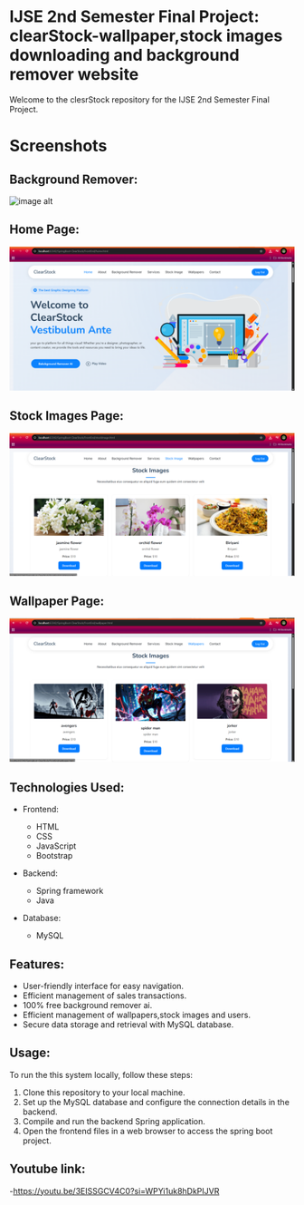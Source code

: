 
# IJSE 2nd Semester Final Project: clearStock-wallpaper,stock images downloading and background remover website

Welcome to the clesrStock repository for the IJSE 2nd Semester Final Project.

# Screenshots

## Background Remover:
![image alt](https://github.com/vinilvidushanka/Image-background-remover/blob/c24396e417ef6773d48d3e19cd4bb20611060c2f/Screenshot%20(87).png)
## Home Page:
![image alt](https://github.com/vinilvidushanka/Spring-boot---ClearStock/blob/1766eb8b4e10d21302e2708e900f6f1a99259198/FrontEnd/assets/img/homr/Screenshot%20(91).png)
## Stock Images Page:
![image alt](https://github.com/vinilvidushanka/Spring-boot---ClearStock/blob/1766eb8b4e10d21302e2708e900f6f1a99259198/FrontEnd/assets/img/homr/Screenshot%20(89).png)
## Wallpaper Page:
![image alt](https://github.com/vinilvidushanka/Spring-boot---ClearStock/blob/1766eb8b4e10d21302e2708e900f6f1a99259198/FrontEnd/assets/img/homr/Screenshot%20(90).png)


## Technologies Used:

- Frontend:
    - HTML
    - CSS
    - JavaScript
    - Bootstrap

- Backend:
    - Spring framework
    - Java

- Database:
    - MySQL

## Features:

- User-friendly interface for easy navigation.
- Efficient management of sales transactions.
- 100% free background remover ai.
- Efficient management of wallpapers,stock images and users.
- Secure data storage and retrieval with MySQL database.

## Usage:

To run the this system locally, follow these steps:

1. Clone this repository to your local machine.
2. Set up the MySQL database and configure the connection details in the backend.
3. Compile and run the backend Spring application.
4. Open the frontend files in a web browser to access the spring boot project.

## Youtube link:

-https://youtu.be/3EISSGCV4C0?si=WPYi1uk8hDkPIJVR

